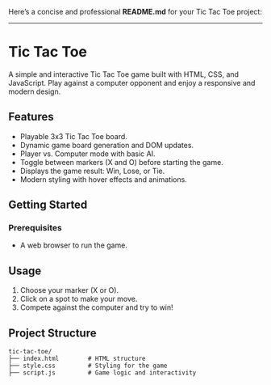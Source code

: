 Here’s a concise and professional **README.md** for your Tic Tac Toe project:

---

# Tic Tac Toe

A simple and interactive Tic Tac Toe game built with HTML, CSS, and JavaScript. Play against a computer opponent and enjoy a responsive and modern design.

## Features
- Playable 3x3 Tic Tac Toe board.
- Dynamic game board generation and DOM updates.
- Player vs. Computer mode with basic AI.
- Toggle between markers (X and O) before starting the game.
- Displays the game result: Win, Lose, or Tie.
- Modern styling with hover effects and animations.

## Getting Started

### Prerequisites
- A web browser to run the game.

## Usage
1. Choose your marker (X or O).
2. Click on a spot to make your move.
3. Compete against the computer and try to win!

## Project Structure
```
tic-tac-toe/
├── index.html        # HTML structure
├── style.css         # Styling for the game
├── script.js         # Game logic and interactivity
```
